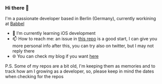### Hi there 👋

I'm a passionate developer based in Berlin (Germany), currently workining at [Babbel](https://github.com/babbel)

- 🌱 I’m currently learning iOS development
- 📫 How to reach me: an issue in [this repo](https://github.com/unsign3d/unsign3d) is a good start, I can give you more personal info after this, you can try also on twitter, but I may not reply there
- 🌐 You can check my blog if you want [here](https://lucabruzzone.me)


P.S. Some of my repos are a bit old, I'm keeping them as memories and to track how am I growing as a developer, so, please keep in mind the dates when checking for the repos
